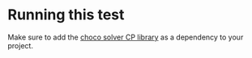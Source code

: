 # Running this test

Make sure to add the [choco solver CP library](https://github.com/chocoteam/choco-solver) as a dependency to your project.
